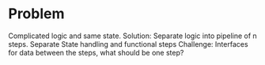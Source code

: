 # Problem

Complicated logic and same state.
Solution: Separate logic into pipeline of n steps.
Separate State handling and functional steps
Challenge: Interfaces for data between the steps, what should be one step?





